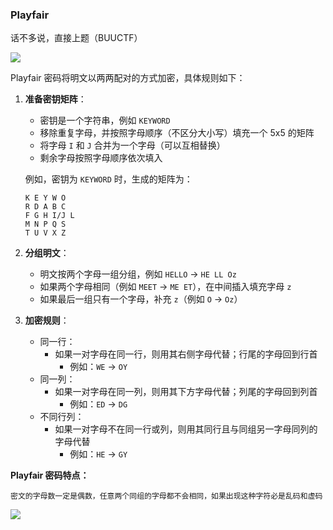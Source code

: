 ### Playfair

话不多说，直接上题（BUUCTF）

![](https://pic1.imgdb.cn/item/678543abd0e0a243d4f4010d.jpg)

Playfair 密码将明文以两两配对的方式加密，具体规则如下：

1. **准备密钥矩阵**：

   - 密钥是一个字符串，例如 `KEYWORD`
   - 移除重复字母，并按照字母顺序（不区分大小写）填充一个 5x5 的矩阵
   - 将字母 `I` 和 `J` 合并为一个字母（可以互相替换）
   - 剩余字母按照字母顺序依次填入

   例如，密钥为 `KEYWORD` 时，生成的矩阵为：

   ```
   K E Y W O
   R D A B C
   F G H I/J L
   M N P Q S
   T U V X Z
   ```

2. **分组明文**：

   - 明文按两个字母一组分组，例如 `HELLO` -> `HE LL Oz`
   - 如果两个字母相同（例如 `MEET` -> `ME ET`），在中间插入填充字母 `z` 
   - 如果最后一组只有一个字母，补充 `z`（例如 `O` -> `Oz`）

3. **加密规则**：

   - 同一行：
     - 如果一对字母在同一行，则用其右侧字母代替；行尾的字母回到行首
       - 例如：`WE` -> `OY`
   - 同一列：
     - 如果一对字母在同一列，则用其下方字母代替；列尾的字母回到列首
       - 例如：`ED` -> `DG`
   - 不同行列：
     - 如果一对字母不在同一行或列，则用其同行且与同组另一字母同列的字母代替
       - 例如：`HE` -> `GY`

**Playfair 密码特点：**

```
密文的字母数一定是偶数，任意两个同组的字母都不会相同，如果出现这种字符必是乱码和虚码
```

![](https://pic1.imgdb.cn/item/67854449d0e0a243d4f4011c.jpg)